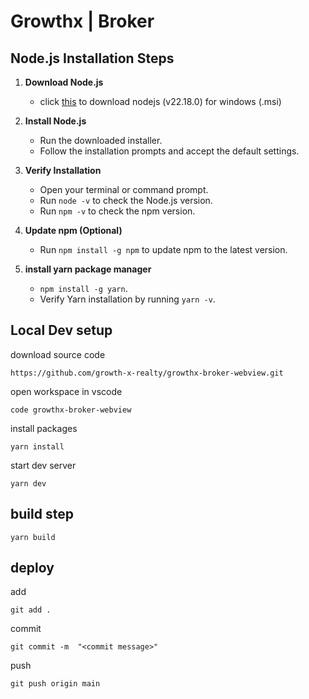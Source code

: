 # Growthx | Broker

## Node.js Installation Steps

1. **Download Node.js**
    - click [this](https://nodejs.org/dist/v22.18.0/node-v22.18.0-x64.msi) to download nodejs (v22.18.0) for windows (.msi)
  

2. **Install Node.js**
    - Run the downloaded installer.
    - Follow the installation prompts and accept the default settings.

3. **Verify Installation**
    - Open your terminal or command prompt.
    - Run `node -v` to check the Node.js version.
    - Run `npm -v` to check the npm version.

4. **Update npm (Optional)**
    - Run `npm install -g npm` to update npm to the latest version.

5. **install yarn package manager**
    - `npm install -g yarn`.
    - Verify Yarn installation by running `yarn -v`.

## Local Dev setup
download source code

`https://github.com/growth-x-realty/growthx-broker-webview.git`

open workspace in vscode

`code growthx-broker-webview`

install packages

`yarn install`

start dev server

`yarn dev`

## build step
`yarn build`

## deploy
add

`git add .`

commit 

`git commit -m  "<commit message>"`

push

`git push origin main`


